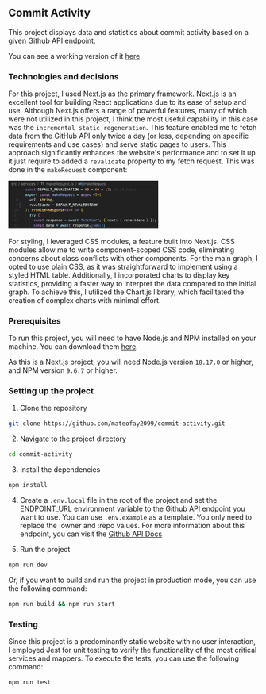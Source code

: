 ## Commit Activity

This project displays data and statistics about commit activity based on a given Github API endpoint.

You can see a working version of it [here](https://commit-activity.vercel.app/).

### Technologies and decisions

For this project, I used Next.js as the primary framework. Next.js is an excellent tool for building React applications due to its ease of setup and use. Although Next.js offers a range of powerful features, many of which were not utilized in this project, I think the most useful capability in this case was the `incremental static regeneration`. This feature enabled me to fetch data from the GitHub API only twice a day (or less, depending on specific requirements and use cases) and serve static pages to users. This approach significantly enhances the website's performance and to set it up it just require to added a `revalidate` property to my fetch request. This was done in the `makeRequest` component:

<style>
.revalidationImage {
  width: max(60%, 300px);
  height: auto;
}
</style>

<img src="./public/docs/revalidationCode.png" alt="Revalidation code" class="revalidationImage">

<br>

For styling, I leveraged CSS modules, a feature built into Next.js. CSS modules allow me to write component-scoped CSS code, eliminating concerns about class conflicts with other components. For the main graph, I opted to use plain CSS, as it was straightforward to implement using a styled HTML table. Additionally, I incorporated charts to display key statistics, providing a faster way to interpret the data compared to the initial graph. To achieve this, I utilized the Chart.js library, which facilitated the creation of complex charts with minimal effort.

### Prerequisites

To run this project, you will need to have Node.js and NPM installed on your machine. You can download them [here](https://nodejs.org/en/download/).

As this is a Next.js project, you will need Node.js version `18.17.0` or higher, and NPM version `9.6.7` or higher.

### Setting up the project

1. Clone the repository

```bash
git clone https://github.com/mateofay2099/commit-activity.git
```

2. Navigate to the project directory

```bash
cd commit-activity
```

3. Install the dependencies

```bash
npm install
```

4. Create a `.env.local` file in the root of the project and set the ENDPOINT_URL environment variable to the Github API endpoint you want to use. You can use `.env.example` as a template. You only need to replace the :owner and :repo values. For more information about this endpoint, you can visit the [Github API Docs](https://docs.github.com/en/rest/metrics/statistics?apiVersion=2022-11-28#get-the-last-year-of-commit-activity)

5. Run the project

```bash
npm run dev
```

Or, if you want to build and run the project in production mode, you can use the following command:

```bash
npm run build && npm run start
```

### Testing

Since this project is a predominantly static website with no user interaction, I employed Jest for unit testing to verify the functionality of the most critical services and mappers. To execute the tests, you can use the following command:

```bash
npm run test
```
